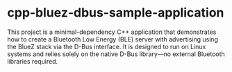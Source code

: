 # cpp-bluez-dbus-sample-application
This project is a minimal-dependency C++ application that demonstrates how to  create a Bluetooth Low Energy (BLE) server with advertising using the BlueZ stack  via the D-Bus interface.  It is designed to run on Linux systems and relies solely on the native D-Bus  library—no external Bluetooth libraries required.
